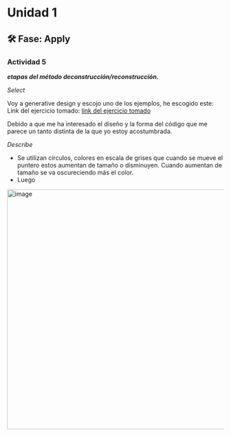 # Unidad 1

## 🛠 Fase: Apply

### Actividad 5

***etapas del método deconstrucción/reconstrucción.***


*Select*

Voy a generative design y escojo uno de los ejemplos, he escogido este:
Link del ejercicio tomado: [link del ejercicio tomado](https://editor.p5js.org/generative-design/sketches/P_2_1_2_01)

Debido a que me ha interesado el diseño y la forma del código que me parece un tanto distinta de la que yo estoy acostumbrada.

*Describe*

- Se utilizan círculos, colores en escala de grises que cuando se mueve el puntero estos aumentan de tamaño o disminuyen. Cuando aumentan de tamaño se va oscureciendo más el color.
- Luego 

<img width="599" height="559" alt="image" src="https://github.com/user-attachments/assets/8cb956a1-b82d-46a8-bb1e-c586d38d40f6" />
